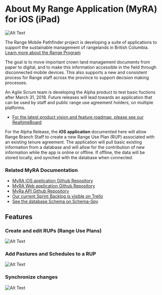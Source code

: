 # About My Range Application (MyRA) for iOS (iPad)
![Alt Text](https://github.com/bcgov/range-ios/blob/dev/readmeFiles/Home.png)

The Range Mobile Pathfinder project is developing a suite of applications to support the sustainable management of rangelands in British Columbia. [Learn more about the Range Program](https://www.for.gov.bc.ca/hra/)

The goal is to move important crown land management documents from paper to digital, and to make this information accessible in the field through disconnected mobile devices. This also supports a new and consistent process for Range staff across the province to support decision making processes.

An Agile Scrum team is developing the Alpha product to test basic fuctions after March 31, 2018. Future releases will lead towards an application that can be used by staff and public range use agreement holders, on multiple platforms.

- [For the latest product vision and feature roadmap, please see our RealtimeBoard](https://realtimeboard.com/app/board/o9J_kzhjVKg=/) 

For the Alpha Release, the **iOS application** documented here will allow Range Branch Staff to create a new Range Use Plan (RUP) associated with an existing tenure agreement. The application will pull basic existing information from a database and will allow for the contribution of new information while the app is online or offline. If offline, the data will be stored locally, and synched with the database when connected.

### Related MyRA Documentation

- [MyRA iOS application Github Repository](https://github.com/bcgov/range-ios)
- [MyRA Web application Github Repository](https://github.com/bcgov/range-web)
- [MyRa API Github Repository](https://github.com/bcgov/range-api)
- [Our current Sprint Backlog is visible on Trello](https://trello.com/b/YxiYOPGU)
- [See the database Schema on Schema-Spy](http://schema-spy-range-myra-dev.pathfinder.gov.bc.ca/)

## Features

### Create and edit RUPs (Range Use Plans)
![Alt Text](https://github.com/bcgov/range-ios/blob/dev/readmeFiles/Opening.gif)


### Add Pastures and Schedules to a RUP
![Alt Text](https://github.com/bcgov/range-ios/blob/dev/readmeFiles/Create.gif)

### Synchronize changes
![Alt Text](https://github.com/bcgov/range-ios/blob/dev/readmeFiles/Sync.gif)